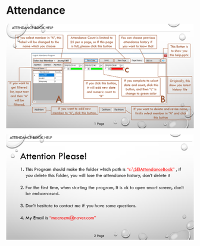 # Attendance

![Help1](https://github.com/fuding87/AttendanceBook/blob/master/images/AttendanceBookHelp_1.png?raw=true)

![Heplp2](https://github.com/fuding87/AttendanceBook/blob/master/images/AttendanceBookHelp_2.png?raw=true)